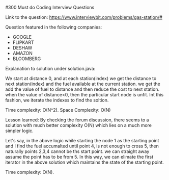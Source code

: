 #300 Must do Coding Interview Questions

Link to the question: https://www.interviewbit.com/problems/gas-station/#

Question featured in the following companies:
* GOOGLE
* FLIPKART
* DESHAW
* AMAZON
* BLOOMBERG

Explanation to solution under solution.java:

We start at distance 0, and at each station(index) we get the distance to next station(index) and the fuel available at the current station.
we get the add the value of fuel to distance and then reduce the cost to next station.
when the value of distance<0, then the particular start node is unfit. Int this fashion, we iterate the indexes to find the soltion.

Time complexity: O(N^2). Space Complexity: O(N)


Lesson learned:
By checking the forum discussion, there seems to a solution with much better complexity O(N) which lies on a much more simpler logic.

Let's say, in the above logic while starting the node 1 as the starting point and I find the fuel accumalted until point 4, is not enough to cross 5, then naturally
points 2,3,4 cannot be ths start point. we can straight away assume the point has to be from 5. In this way, we can elimate the first iterator in the above solution
which maintains the state of the starting point.

Time complexity: O(N).

